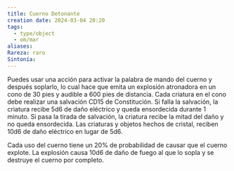 ```yaml
---
title: Cuerno Detonante
creation date: 2024-03-04 20:20
tags:
  - type/object
  - om/mar
aliases: 
Rareza: raro
Sintonía:
---
```

Puedes usar una acción para activar la palabra de mando del cuerno y después soplarlo, lo cual hace que emita un explosión atronadora en un cono de 30 pies y audible a 600 pies de distancia. Cada criatura en el cono debe realizar una salvación CD15 de Constitución. Si falla la salvación, la criatura recibe 5d6 de daño eléctrico y queda ensordecida durante 1 minuto. Si pasa la tirada de salvación, la criatura recibe la mitad del daño y no queda ensordecida. Las criaturas y objetos hechos de cristal, reciben 10d6 de daño eléctrico en lugar de 5d6.

Cada uso del cuerno tiene un 20% de probabilidad de causar que el cuerno explote. La explosión causa 10d6 de daño de fuego al que lo sopla y se destruye el cuerno por completo.